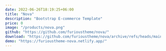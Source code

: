 ```yaml
---
date: 2022-06-26T18:19:25+06:00
title: "Nova"
description: "Bootstrap E-commerce Template"
price: 0
image: "/products/nova.png"
github: "https://github.com/furioustheme/nova/"
download: "https://github.com/furioustheme/nova/archive/refs/heads/main.zip"
demo: "https://furioustheme-nova.netlify.app/"
---
```


